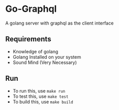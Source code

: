 # Go-Graphql
A golang server with graphql as the client interface

## Requirements
- Knowledge of golang
- Golang Installed on your system
- Sound Mind (Very Necessary)

## Run
- To run this, use 
`make run`
- To test this, use
`make test`
- To build this, use
`make build`
